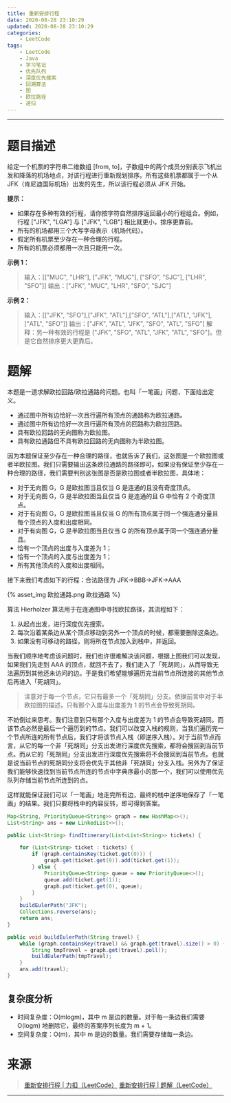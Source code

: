 ```yaml
---
title: 重新安排行程
date: 2020-08-28 23:10:29
updated: 2020-08-28 23:10:29
categories:
    - LeetCode
tags:
    - LeetCode
    - Java
    - 学习笔记
    - 优先队列
    - 深度优先搜索
    - 回溯算法
    - 图
    - 欧拉路径
    - 递归
---
```

---

# 题目描述

给定一个机票的字符串二维数组 [from, to]，子数组中的两个成员分别表示飞机出发和降落的机场地点，对该行程进行重新规划排序。所有这些机票都属于一个从 JFK（肯尼迪国际机场）出发的先生，所以该行程必须从 JFK 开始。

**提示：**
* 如果存在多种有效的行程，请你按字符自然排序返回最小的行程组合。例如，行程 ["JFK", "LGA"] 与 ["JFK", "LGB"] 相比就更小，排序更靠前。
* 所有的机场都用三个大写字母表示（机场代码）。
* 假定所有机票至少存在一种合理的行程。
* 所有的机票必须都用一次且只能用一次。

**示例 1：**
> 输入：[["MUC", "LHR"], ["JFK", "MUC"], ["SFO", "SJC"], ["LHR", "SFO"]]
> 输出：["JFK", "MUC", "LHR", "SFO", "SJC"]

**示例 2：**
> 输入：[["JFK", "SFO"],["JFK", "ATL"],["SFO", "ATL"],["ATL", "JFK"],["ATL", "SFO"]]
> 输出：["JFK", "ATL", "JFK", "SFO", "ATL", "SFO"]
> 解释：另一种有效的行程是 ["JFK", "SFO", "ATL", "JFK", "ATL", "SFO"]。但是它自然排序更大更靠后。

<!-- more -->

# 题解

本题是一道求解欧拉回路/欧拉通路的问题。也叫「一笔画」问题，下面给出定义。

* 通过图中所有边恰好一次且行遍所有顶点的通路称为欧拉通路。
* 通过图中所有边恰好一次且行遍所有顶点的回路称为欧拉回路。
* 具有欧拉回路的无向图称为欧拉图。
* 具有欧拉通路但不具有欧拉回路的无向图称为半欧拉图。

因为本题保证至少存在一种合理的路径，也就告诉了我们，这张图是一个欧拉图或者半欧拉图。我们只需要输出这条欧拉通路的路径即可。如果没有保证至少存在一种合理的路径，我们需要判别这张图是否是欧拉图或者半欧拉图，具体地：

* 对于无向图 G，G 是欧拉图当且仅当 G 是连通的且没有奇度顶点。
* 对于无向图 G，G 是半欧拉图当且仅当 G 是连通的且 G 中恰有 2 个奇度顶点。
* 对于有向图 G，G 是欧拉图当且仅当 G 的所有顶点属于同一个强连通分量且每个顶点的入度和出度相同。
* 对于有向图 G，G 是半欧拉图当且仅当 G 的所有顶点属于同一个强连通分量且。
 * 恰有一个顶点的出度与入度差为 1；
 * 恰有一个顶点的入度与出度差为 1；
 * 所有其他顶点的入度和出度相同。
 
接下来我们考虑如下的行程：合法路径为 JFK→BBB→JFK→AAA

{% asset_img 欧拉通路.png 欧拉通路 %}

算法 Hierholzer 算法用于在连通图中寻找欧拉路径，其流程如下：

1. 从起点出发，进行深度优先搜索。
2. 每次沿着某条边从某个顶点移动到另外一个顶点的时候，都需要删除这条边。
3. 如果没有可移动的路径，则将所在节点加入到栈中，并返回。

当我们顺序地考虑该问题时，我们也许很难解决该问题，根据上图我们可以发现，如果我们先走到 AAA 的顶点，就回不去了，我们走入了「死胡同」，从而导致无法遍历到其他还未访问的边。于是我们希望能够遍历完当前节点所连接的其他节点后再进入「死胡同」。

> 注意对于每一个节点，它只有最多一个「死胡同」分支。依据前言中对于半欧拉图的描述，只有那个入度与出度差为 1 的节点会导致死胡同。

不妨倒过来思考。我们注意到只有那个入度与出度差为 1 的节点会导致死胡同。而该节点必然是最后一个遍历到的节点。我们可以改变入栈的规则，当我们遍历完一个节点所连的所有节点后，我们才将该节点入栈（即逆序入栈）。对于当前节点而言，从它的每一个非「死胡同」分支出发进行深度优先搜索，都将会搜回到当前节点。而从它的「死胡同」分支出发进行深度优先搜索将不会搜回到当前节点。也就是说当前节点的死胡同分支将会优先于其他非「死胡同」分支入栈。另外为了保证我们能够快速找到当前节点所连的节点中字典序最小的那一个，我们可以使用优先队列存储当前节点所连到的点。

这样就能保证我们可以「一笔画」地走完所有边，最终的栈中逆序地保存了「一笔画」的结果。我们只要将栈中的内容反转，即可得到答案。

```java
Map<String, PriorityQueue<String>> graph = new HashMap<>();
List<String> ans = new LinkedList<>();

public List<String> findItinerary(List<List<String>> tickets) {

    for (List<String> ticket : tickets) {
        if (graph.containsKey(ticket.get(0))) {
            graph.get(ticket.get(0)).add(ticket.get(1));
        } else {
            PriorityQueue<String> queue = new PriorityQueue<>();
            queue.add(ticket.get(1));
            graph.put(ticket.get(0), queue);
        }
    }
    buildEulerPath("JFK");
    Collections.reverse(ans);
    return ans;
}

public void buildEulerPath(String travel) {
    while (graph.containsKey(travel) && graph.get(travel).size() > 0) {
        String tmpTravel = graph.get(travel).poll();
        buildEulerPath(tmpTravel);
    }
    ans.add(travel);
}
```

## 复杂度分析

* 时间复杂度：O(mlogm)，其中 m 是边的数量。对于每一条边我们需要 O(logm) 地删除它，最终的答案序列长度为 m + 1。
* 空间复杂度：O(m)，其中 m 是边的数量。我们需要存储每一条边。

# 来源

> [重新安排行程 | 力扣（LeetCode）][1]
> [重新安排行程 | 题解（LeetCode）][2]

---

[1]: https://leetcode-cn.com/problems/reconstruct-itinerary/ "重新安排行程 | 力扣（LeetCode）"
[2]: https://leetcode-cn.com/problems/reconstruct-itinerary/solution/zhong-xin-an-pai-xing-cheng-by-leetcode-solution/ "重新安排行程 | 题解（LeetCode）"